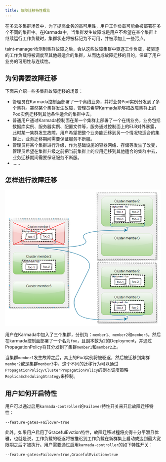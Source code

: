 ```yaml
---
title: 故障迁移特性概览
---
```


在多云多集群场景中，为了提高业务的高可用性，用户工作负载可能会被部署在多个不同的集群中。在Karmada中，当集群发生故障或是用户不希望在某个集群上继续运行工作负载时，集群状态将被标记为不可用，并被添加上一些污点。

taint-manager检测到集群故障之后，会从这些故障集群中驱逐工作负载，被驱逐的工作负载将被调度至其他最适合的集群，从而达成故障迁移的目的，保证了用户业务的可用性与连续性。

## 为何需要故障迁移

下面来介绍一些多集群故障迁移的场景：

- 管理员在Karmada控制面部署了一个离线业务，并将业务Pod实例分发到了多个集群。突然某个集群发生故障，管理员希望Karmada能够把故障集群上的Pod实例迁移到其他条件适合的集群中去。
- 普通用户通过Karmada控制面在某一个集群上部署了一个在线业务，业务包括数据库实例、服务器实例、配置文件等，服务通过控制面上的ELB对外暴露，此时某一集群发生故障，用户希望把整个业务能迁移到另一个情况较适合的集群上，业务迁移期间需要保证服务不断服。
- 管理员将某个集群进行升级，作为基础设施的容器网络、存储等发生了改变，管理员希望在集群升级之前把当前集群上的应用迁移到其他适合的集群中去，业务迁移期间需要保证服务不断服。
- ......

## 怎样进行故障迁移

![](../../resources/userguide/failover/failover-overview.png)

用户在Karmada中加入了三个集群，分别为：`member1`、`member2`和`member3`。然后在karmada控制面部署了一个名为`foo`，且副本数为2的Deployment，并通过PropagationPolicy将其分发到了集群`member1`和`member2`上。

当集群`member1`发生故障之后，其上的Pod实例将被驱逐，然后被迁移到集群`member2`或是集群`member3`中，这个不同的迁移行为可以通过`PropagationPolicy/ClusterPropagationPolicy`的副本调度策略`ReplicaSchedulingStrategy`来控制。

## 用户如何开启特性

用户可以通过启用`karmada-controller`的`Failover`特性开关来开启故障迁移特性：

```
--feature-gates=Failover=true
```

此外，如果用户启用了GracefulEvction特性，故障迁移过程将变得十分平滑且优雅，也就是说，工作负载的驱逐将被推迟到工作负载在新群集上启动或达到最大宽限期之后才被执行。用户需要通过启用`karmada-controller`的如下特性开关：

```
--feature-gates=Failover=true,GracefulEviction=true
```
